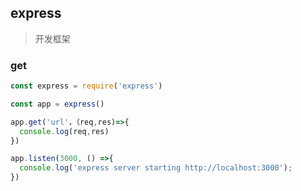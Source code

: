 ## express

> 开发框架

### get

```js
const express = require('express')

const app = express()

app.get('url'，（req,res)=>{
  console.log(req,res)
})

app.listen(3000, () =>{
  console.log('express server starting http://localhost:3000');
})

```
